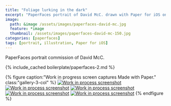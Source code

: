 ```yaml
---
title: "Foliage lurking in the dark"
excerpt: "PaperFaces portrait of David McC. drawn with Paper for iOS on an iPad."
image: 
  path: &image /assets/images/paperfaces-david-mc.jpg 
  feature: *image
  thumbnail: /assets/images/paperfaces-david-mc-150.jpg
categories: [paperfaces]
tags: [portrait, illustration, Paper for iOS]
---
```


PaperFaces portrait commission of David McC.

{% include_cached boilerplate/paperfaces-2.md %}

{% figure caption:"Work in progress screen captures Made with Paper." class:"gallery-3-col" %}
[![Work in process screenshot](/assets/images/paperfaces-david-mc-process-1-600.jpg)](/assets/images/paperfaces-david-mc-process-1-lg.jpg) [![Work in process screenshot](/assets/images/paperfaces-david-mc-process-2-600.jpg)](/assets/images/paperfaces-david-mc-process-2-lg.jpg) [![Work in process screenshot](/assets/images/paperfaces-david-mc-process-3-600.jpg)](/assets/images/paperfaces-david-mc-process-3-lg.jpg) [![Work in process screenshot](/assets/images/paperfaces-david-mc-process-4-600.jpg)](/assets/images/paperfaces-david-mc-process-4-lg.jpg) [![Work in process screenshot](/assets/images/paperfaces-david-mc-process-5-600.jpg)](/assets/images/paperfaces-david-mc-process-5-lg.jpg)
{% endfigure %}

